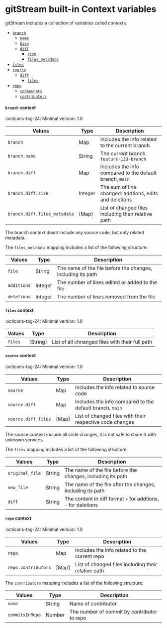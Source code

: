 # gitStream built-in Context variables

gitStream includes a collection of variables called contexts. 

- [`branch`](#branch-context)
    - [`name`](#name-context)
    - [`base`](#base-context)
    - [`diff`](#branch-context)
        - [`size`](#branch-context)
        - [`files_metadata`](#branch-context)
- [`files`](#files-context)
- [`source`](#source-context)
    - [`diff`](#source-context)
        - [`files`](#source-context)
- [`repo`](#repo-context)
    - [`codeowners`](#repo-context)
    - [`contributors`](#repo-context)

#### `branch` context

:octicons-tag-24: Minimal version: 1.0

| Values               | Type      | Description                                              |
|----------------------|-----------|--------------------------------------------------------- |
| `branch`             | Map       | Includes the info related to the current branch          |
| `branch.name`        | String    | The current branch, `feature-123-branch`                 |
| `branch.diff`        | Map       | Includes the info compared to the default branch, `main` |
| `branch.diff.size`   | Integer   | The sum of line changed: addtions, edits and deletions   |
| `branch.diff.files_metadata`  | [Map]  | List of changed files including their relative path      |

The branch context dosnt include any source code, but only related metadata.

The `files_metadata` mapping includes a list of the following structure:

| Values          | Type      | Description                                                     |
| ----------------|-----------|---------------------------------------------------------------- |
| `file` | String    | The name of the file before the changes, including its path     |
| `additions` | Integer   | The number of lines edited or added to the file  |
| `deletions` | Integer   | The number of lines removed from the file      |

#### `files` context

:octicons-tag-24: Minimal version: 1.0

| Values               | Type      | Description                                                     |
|----------------------|-----------|---------------------------------------------------------------- |
| `files`             | [String]       | List of all chnanged files with their full path                        |


#### `source` context

:octicons-tag-24: Minimal version: 1.0

| Values               | Type      | Description                                                     |
|----------------------|-----------|---------------------------------------------------------------- |
| `source`             | Map       | Includes the info related to source code                        |
| `source.diff`        | Map       | Includes the info compared to the default branch, `main`        |
| `source.diff.files`  | [Map]     | List of changed files with their respective code changes        |

The source context include all code changes, it is not safe to share it with unknown services.

The `files` mapping includes a list of the following structure:

| Values          | Type      | Description                                                     |
| ----------------|-----------|---------------------------------------------------------------- |
| `original_file` | String    | The name of the file before the changes, including its path     |
| `new_file`      | String    | The name of the file after the changes, including its path      |
| `diff`          | String    | The content in diff format `+` for addtions, `-` for deletions  |


#### `repo` context

:octicons-tag-24: Minimal version: 1.0

| Values             | Type      | Description                                              |
|--------------------|-----------|--------------------------------------------------------- |
| `repo`             | Map       | Includes the info related to the current repo            |
| `repo.contributors`  | [Map]  | List of changed files including their relative path      |

The `contributors` mapping includes a list of the following structure:

| Values          | Type      | Description                                                     |
| ----------------|-----------|---------------------------------------------------------------- |
| `name` | String    | Name of contributor     |
| `commitsInRepo` | Number   | The number of commit by contributor to repo  |
